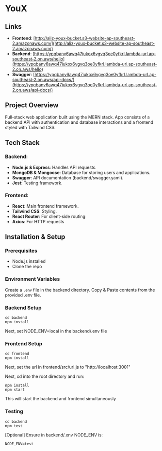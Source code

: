 # YouX

## Links

-   **Frontend**: [http://aliz-youx-bucket.s3-website-ap-southeast-2.amazonaws.com/](http://aliz-youx-bucket.s3-website-ap-southeast-2.amazonaws.com/)
-   **Backend**: [https://ypqbanv6awq47iukox6vgvq3oe0yfkrl.lambda-url.ap-southeast-2.on.aws/hello](https://ypqbanv6awq47iukox6vgvq3oe0yfkrl.lambda-url.ap-southeast-2.on.aws/hello)
-   **Swagger**: [https://ypqbanv6awq47iukox6vgvq3oe0yfkrl.lambda-url.ap-southeast-2.on.aws/api-docs/](https://ypqbanv6awq47iukox6vgvq3oe0yfkrl.lambda-url.ap-southeast-2.on.aws/api-docs/)

## Project Overview

Full-stack web application built using the MERN stack. App consists of a backend API with authentication and database interactions and a frontend styled with Tailwind CSS.

## Tech Stack

### Backend:

-   **Node.js & Express**: Handles API requests.
-   **MongoDB & Mongoose**: Database for storing users and applications.
-   **Swagger**: API documentation (backend/swagger.yaml).
-   **Jest**: Testing framework.

### Frontend:

-   **React**: Main frontend framework.
-   **Tailwind CSS**: Styling.
-   **React Router**: For client-side routing
-   **Axios**: For HTTP requests

## Installation & Setup

### Prerequisites

-   Node.js installed
-   Clone the repo

### Environment Variables

Create a `.env` file in the backend directory. Copy & Paste contents from the provided .env file.

### Backend Setup

```
cd backend
npm install
```

Next, set NODE_ENV=local in the backend/.env file

### Frontend Setup

```
cd frontend
npm install
```

Next, set the url in frontend/src/url.js to "http://localhost:3001"

Next, cd into the root directory and run:

```
npm install
npm start
```

This will start the backend and frontend simultaneously

### Testing

```
cd backend
npm test
```

[Optional] Ensure in backend/.env NODE_ENV is:

```
NODE_ENV=test
```

